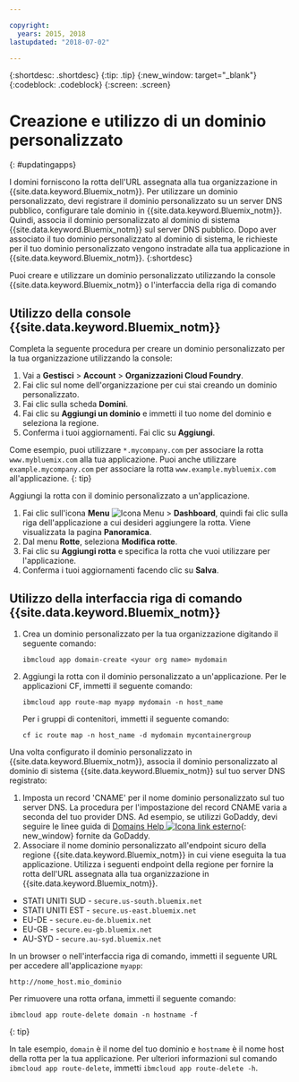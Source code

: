```yaml
---

copyright:
  years: 2015, 2018
lastupdated: "2018-07-02"

---
```


{:shortdesc: .shortdesc}
{:tip: .tip}
{:new_window: target="_blank"}
{:codeblock: .codeblock}
{:screen: .screen}

# Creazione e utilizzo di un dominio personalizzato
{: #updatingapps}

I domini forniscono la rotta dell'URL assegnata alla tua organizzazione in {{site.data.keyword.Bluemix_notm}}. Per utilizzare un dominio personalizzato, devi registrare il dominio personalizzato su un server DNS pubblico, configurare tale dominio in {{site.data.keyword.Bluemix_notm}}. Quindi, associa il dominio personalizzato al dominio di sistema {{site.data.keyword.Bluemix_notm}} sul server DNS pubblico. Dopo aver
associato il tuo dominio personalizzato al dominio di sistema,
le richieste per il tuo dominio personalizzato vengono instradate alla tua applicazione in {{site.data.keyword.Bluemix_notm}}.
{:shortdesc}

Puoi creare e utilizzare un dominio personalizzato utilizzando la console {{site.data.keyword.Bluemix_notm}} o l'interfaccia della riga di comando

## Utilizzo della console {{site.data.keyword.Bluemix_notm}}

Completa la seguente procedura per creare un dominio personalizzato per la tua organizzazione utilizzando la console:

1. Vai a **Gestisci** > **Account** > **Organizzazioni Cloud Foundry**.
2. Fai clic sul nome dell'organizzazione per cui stai creando un dominio personalizzato.
3. Fai clic sulla scheda **Domini**.
4. Fai clic su **Aggiungi un dominio** e immetti il tuo nome del dominio e seleziona la regione.
5. Conferma i tuoi aggiornamenti. Fai clic su **Aggiungi**.

Come esempio, puoi utilizzare `*.mycompany.com` per associare la rotta `www.mybluemix.com` alla tua applicazione. Puoi anche utilizzare `example.mycompany.com` per associare la rotta `www.example.mybluemix.com` all'applicazione.
{: tip}

Aggiungi la rotta con il dominio personalizzato a un'applicazione.

1. Fai clic sull'icona **Menu** ![Icona Menu](../icons/icon_hamburger.svg) > **Dashboard**, quindi fai clic sulla riga dell'applicazione a cui desideri aggiungere la rotta. Viene visualizzata la pagina **Panoramica**.
2. Dal menu **Rotte**, seleziona **Modifica rotte**.
3. Fai clic su **Aggiungi rotta** e specifica la rotta che vuoi utilizzare per l'applicazione.
4. Conferma i tuoi aggiornamenti facendo clic su **Salva**.

## Utilizzo della interfaccia riga di comando {{site.data.keyword.Bluemix_notm}}

1. Crea un dominio personalizzato per la tua organizzazione digitando il
seguente comando:

   ```
   ibmcloud app domain-create <your org name> mydomain
   ```

2. Aggiungi la rotta con il dominio personalizzato a un'applicazione. Per le applicazioni CF, immetti il seguente comando:

   ```
   ibmcloud app route-map myapp mydomain -n host_name

   ```

   Per i gruppi di contenitori, immetti il seguente comando:

   ```
   cf ic route map -n host_name -d mydomain mycontainergroup

   ```

Una volta configurato il dominio personalizzato in {{site.data.keyword.Bluemix_notm}}, associa il dominio personalizzato al dominio di sistema {{site.data.keyword.Bluemix_notm}} sul tuo server DNS registrato:

1. Imposta un record 'CNAME' per il nome dominio personalizzato sul tuo server DNS. La procedura per l'impostazione del record CNAME varia a seconda del tuo provider DNS. Ad esempio, se utilizzi GoDaddy, devi seguire le linee guida di [Domains Help ![Icona link esterno](../icons/launch-glyph.svg "Icona link esterno")](https://www.godaddy.com/help/add-a-cname-record-19236){: new_window} fornite da GoDaddy.
2. Associare il nome dominio personalizzato all'endpoint sicuro della regione {{site.data.keyword.Bluemix_notm}} in cui viene eseguita la tua applicazione. Utilizza i seguenti endpoint della regione per fornire la rotta dell'URL assegnata alla tua organizzazione in {{site.data.keyword.Bluemix_notm}}.

  * STATI UNITI SUD - `secure.us-south.bluemix.net`
  * STATI UNITI EST - `secure.us-east.bluemix.net`
  * EU-DE - `secure.eu-de.bluemix.net`
  * EU-GB - `secure.eu-gb.bluemix.net`
  * AU-SYD - `secure.au-syd.bluemix.net`

In un browser o nell'interfaccia riga di comando, immetti il seguente URL per accedere all'applicazione `myapp`:

```
http://nome_host.mio_dominio

```

Per rimuovere una rotta orfana, immetti il seguente comando:

```
ibmcloud app route-delete domain -n hostname -f
```
{: tip}

In tale esempio, `domain` è il nome del tuo dominio e `hostname` è il nome host della rotta per la tua applicazione. Per ulteriori informazioni sul comando `ibmcloud app route-delete`, immetti `ibmcloud app route-delete -h`.
